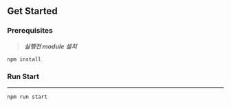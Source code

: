 ## Get Started

### Prerequisites

> **_실행전 module 설치_**

```
npm install
```

### Run Start

---

```
npm run start
```
